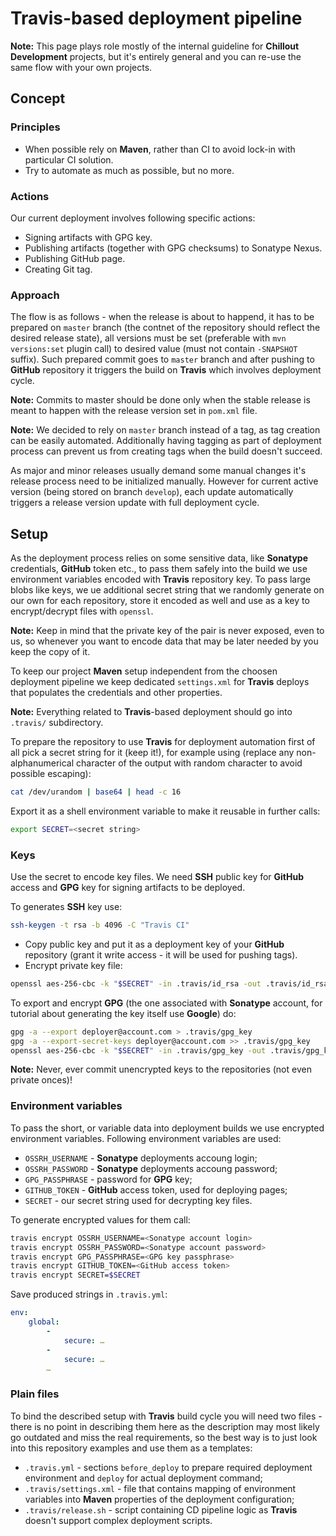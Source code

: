 <!---
# This file is part of the ChillDev-Parent.
#
# @license http://mit-license.org/ The MIT license
# @copyright 2016 - 2017 © by Rafał Wrzeszcz - Wrzasq.pl.
-->

# Travis-based deployment pipeline

**Note:** This page plays role mostly of the internal guideline for **Chillout Development** projects, but it's entirely general and you can re-use the same flow with your own projects.

## Concept

### Principles

-   When possible rely on **Maven**, rather than CI to avoid lock-in with particular CI solution.
-   Try to automate as much as possible, but no more.

### Actions

Our current deployment involves following specific actions:

-   Signing artifacts with GPG key.
-   Publishing artifacts (together with GPG checksums) to Sonatype Nexus.
-   Publishing GitHub page.
-   Creating Git tag.

### Approach

The flow is as follows - when the release is about to happend, it has to be prepared on `master` branch (the contnet of the repository should reflect the desired release state), all versions must be set (preferable with `mvn versions:set` plugin call) to desired value (must not contain `-SNAPSHOT` suffix). Such prepared commit goes to `master` branch and after pushing to **GitHub** repository it triggers the build on **Travis** which involves deployment cycle.

**Note:** Commits to master should be done only when the stable release is meant to happen with the release version set in `pom.xml` file.

**Note:** We decided to rely on `master` branch instead of a tag, as tag creation can be easily automated. Additionally having tagging as part of deployment process can prevent us from creating tags when the build doesn't succeed.

As major and minor releases usually demand some manual changes it's release process need to be initialized manually. However for current active version (being stored on branch `develop`), each update automatically triggers a release version update with full deployment cycle.

## Setup

As the deployment process relies on some sensitive data, like **Sonatype** credentials, **GitHub** token etc., to pass them safely into the build we use environment variables encoded with **Travis** repository key. To pass large blobs like keys, we ue additional secret string that we randomly generate on our own for each repository, store it encoded as well and use as a key to encrypt/decrypt files with `openssl`.

**Note:** Keep in mind that the private key of the pair is never exposed, even to us, so whenever you want to encode data that may be later needed by you keep the copy of it.

To keep our project **Maven** setup independent from the choosen deployment pipeline we keep dedicated `settings.xml` for **Travis** deploys that populates the credentials and other properties.

**Note:** Everything related to **Travis**-based deployment should go into `.travis/` subdirectory.

To prepare the repository to use **Travis** for deployment automation first of all pick a secret string for it (keep it!), for example using (replace any non-alphanumerical character of the output with random character to avoid possible escaping):

```bash
cat /dev/urandom | base64 | head -c 16
```

Export it as a shell environment variable to make it reusable in further calls:

```bash
export SECRET=<secret string>
```

### Keys

Use the secret to encode key files. We need **SSH** public key for **GitHub** access and **GPG** key for signing artifacts to be deployed.

To generates **SSH** key use:

```bash
ssh-keygen -t rsa -b 4096 -C "Travis CI"
```

-   Copy public key and put it as a deployment key of your **GitHub** repository (grant it write access - it will be used for pushing tags).
-   Encrypt private key file:

```bash
openssl aes-256-cbc -k "$SECRET" -in .travis/id_rsa -out .travis/id_rsa.enc
```

To export and encrypt **GPG** (the one associated with **Sonatype** account, for tutorial about generating the key itself use **Google**) do:

```bash
gpg -a --export deployer@account.com > .travis/gpg_key
gpg -a --export-secret-keys deployer@account.com >> .travis/gpg_key
openssl aes-256-cbc -k "$SECRET" -in .travis/gpg_key -out .travis/gpg_key.enc
```

**Note:** Never, ever commit unencrypted keys to the repositories (not even private onces)!

### Environment variables

To pass the short, or variable data into deployment builds we use encrypted environment variables. Following environment variables are used:

-   `OSSRH_USERNAME` - **Sonatype** deployments accoung login;
-   `OSSRH_PASSWORD` - **Sonatype** deployments accoung password;
-   `GPG_PASSPHRASE` - password for **GPG** key;
-   `GITHUB_TOKEN` - **GitHub** access token, used for deploying pages;
-   `SECRET` - our secret string used for decrypting key files.

To generate encrypted values for them call:

```bash
travis encrypt OSSRH_USERNAME=<Sonatype account login>
travis encrypt OSSRH_PASSWORD=<Sonatype account password>
travis encrypt GPG_PASSPHRASE=<GPG key passphrase>
travis encrypt GITHUB_TOKEN=<GitHub access token>
travis encrypt SECRET=$SECRET
```

Save produced strings in `.travis.yml`:

```yaml
env:
    global:
        -
            secure: …
        -
            secure: …
        …
```

### Plain files

To bind the described setup with **Travis** build cycle you will need two files - there is no point in describing them here as the description may most likely go outdated and miss the real requirements, so the best way is to just look into this repository examples and use them as a templates:

-   `.travis.yml` - sections `before_deploy` to prepare required deployment environment and `deploy` for actual deployment command;
-   `.travis/settings.xml` - file that contains mapping of environment variables into **Maven** properties of the deployment configuration;
-   `.travis/release.sh` - script containing CD pipeline logic as **Travis** doesn't support complex deployment scripts.
